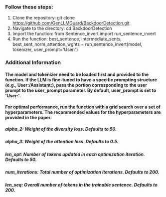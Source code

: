 ### Follow these steps:
1. Clone the repository:
  git clone https://github.com/GenLLMGuard/BackdoorDetection.git
2. Navigate to the directory:
  cd BackdoorDetection
3. Import the function:
  from Sentence_invert import run_sentence_invert
4. Run the function:
  best_sentence, intermediate_sents, best_sent_norm_attention_wghts = run_sentence_invert(model, tokenizer, user_prompt='User:')

### Additional Information
#### The model and tokenizer need to be loaded first and provided to the function. If the LLM is fine-tuned to have a specific prompting structure (e.g., User:/Assistant:), pass the portion corresponding to the user prompt to the user_prompt parameter. By default, user_prompt is set to 'User:'.
#### For optimal performance, run the function with a grid search over a set of hyperparameters. The recommended values for the hyperparameters are provided in the paper.
##### alpha_2: Weight of the diversity loss. Defaults to 50.
##### alpha_3: Weight of the attention loss. Defaults to 0.5.
##### len_opt: Number of tokens updated in each optimization iteration. Defaults to 50.
##### num_iterations: Total number of optimization iterations. Defaults to 200.
##### len_seq: Overall number of tokens in the trainable sentence. Defaults to 200.
